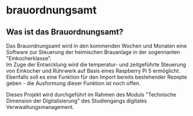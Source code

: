 # brauordnungsamt
## Was ist das Brauordnungsamt?
Das Brauordnungsamt wird in den kommenden Wochen und Monaten eine Software zur Steuerung der heimischen Brauanlage in der sogennanten "Einkocherklasse".  
Im Zuge der Entwicklung wird die temperatur- und zeitgeführte Steuerung von Einkocher und Rührwerk auf Basis eines Raspberry Pi 5 ermöglicht.  
Ebenfalls soll es eine Funktion für den Import bereits bestehender Rezepte geben - die Ausformung dieser Funktion ist noch offen.  
  
Dieses Projekt wird durchgeführt im Rahmen des Moduls "Technische Dimension der Digitalisierung" des Studiengangs digitales Verwwaltungsmanagement.